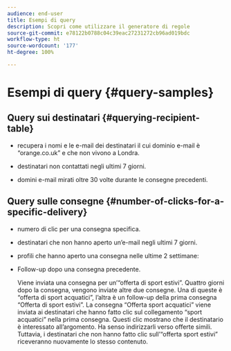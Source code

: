 ```yaml
---
audience: end-user
title: Esempi di query
description: Scopri come utilizzare il generatore di regole
source-git-commit: e78122b0788c04c39eac27231272cb96ad019bdc
workflow-type: ht
source-wordcount: '177'
ht-degree: 100%

---
```


# Esempi di query {#query-samples}

## Query sui destinatari {#querying-recipient-table}

* recupera i nomi e le e-mail dei destinatari il cui dominio e-mail è “orange.co.uk” e che non vivono a Londra.

* destinatari non contattati negli ultimi 7 giorni.

* domini e-mail mirati oltre 30 volte durante le consegne precedenti.

## Query sulle consegne {#number-of-clicks-for-a-specific-delivery}

* numero di clic per una consegna specifica.

* destinatari che non hanno aperto un’e-mail negli ultimi 7 giorni.

* profili che hanno aperto una consegna nelle ultime 2 settimane:

* Follow-up dopo una consegna precedente.

  Viene inviata una consegna per un’“offerta di sport estivi”. Quattro giorni dopo la consegna, vengono inviate altre due consegne. Una di queste è “offerta di sport acquatici”, l’altra è un follow-up della prima consegna “Offerta di sport estivi”. La consegna “Offerta sport acquatici” viene inviata ai destinatari che hanno fatto clic sul collegamento “sport acquatici” nella prima consegna. Questi clic mostrano che il destinatario è interessato all’argomento. Ha senso indirizzarli verso offerte simili. Tuttavia, i destinatari che non hanno fatto clic sull’“offerta sport estivi” riceveranno nuovamente lo stesso contenuto.
